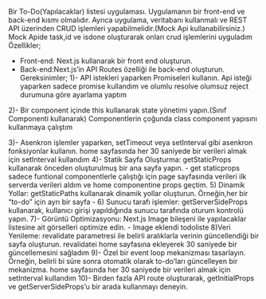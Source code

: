 

Bir To-Do(Yapılacaklar) listesi uygulaması. Uygulamanın bir front-end ve back-end kısmı olmalıdır. Ayrıca uygulama, veritabanı kullanmalı ve REST API üzerinden CRUD işlemleri yapabilmelidir.(Mock Api kullanabilirsiniz.) 
      Mock Apide task,id ve isdone oluşturarak onları crud işlemlerini uyguladım
Özellikler; 
- Front-end: Next.js kullanarak bir front end oluşturun. 
- Back-end:Next.js’in API Routes özelliği ile back-end oluşturun. 
Gereksinimler; 
1)- API istekleri yaparken Promiseleri kullanın. 
Api isteği yaparken  sadece promise kullandım ve olumlu resolve olumsuz reject durumuna göre ayarlama yaptım

2)- Bir component içinde this kullanarak state yönetimi yapın.(Sınıf Componenti kullanarak) 
Componentlerin çoğunda class component yapısını kullanmaya çalıştım

3)- Asenkron işlemler yaparken, setTimeout veya setInterval gibi asenkron fonksiyonlar kullanın. 
home sayfasında her 30 saniyede bir verileri almak için setInterval kullandım
4)- Statik Sayfa Oluşturma: getStaticProps kullanarak önceden oluşturulmuş bir ana sayfa yapın. -
get staticprops sadece funtional componentlerle çalıştığı için page sayfasında verileri ilk serverda 
verileri aldım ve home componentine props geçtim.
5) Dinamik Yollar: getStaticPaths kullanarak dinamik yollar oluşturun. Örneğin,her bir “to-do” için ayrı bir sayfa -
6) Sunucu tarafı işlemler: getServerSideProps kullanarak, kullanıcı girişi yapıldığında sunucu tarafında oturum kontrolü yapın. 
7)- Görüntü Optimizasyonu: Next.js Image bileşeni ile yapılacaklar listesine ait görselleri optimize edin. - 
Image eklendi todoliste
8)Veri Yenileme: revalidate parametresi ile belirli aralıklarla verinin güncellendiği bir sayfa oluşturun. 
revalidatei home sayfasına ekleyerek 30 saniyede bir güncellemesini sağladım
9)- Özel bir event loop mekanizması tasarlayın. Örneğin, belirli bi süre sonra otomatik olarak to-do’ları güncelleyen bir mekanizma. 
home sayfasında her 30 saniyede bir verileri almak için setInterval kullandım
10)- Birden fazla API route oluşturarak, getInitialProps ve getServerSideProps’u bir arada kullanmayı deneyin. 
